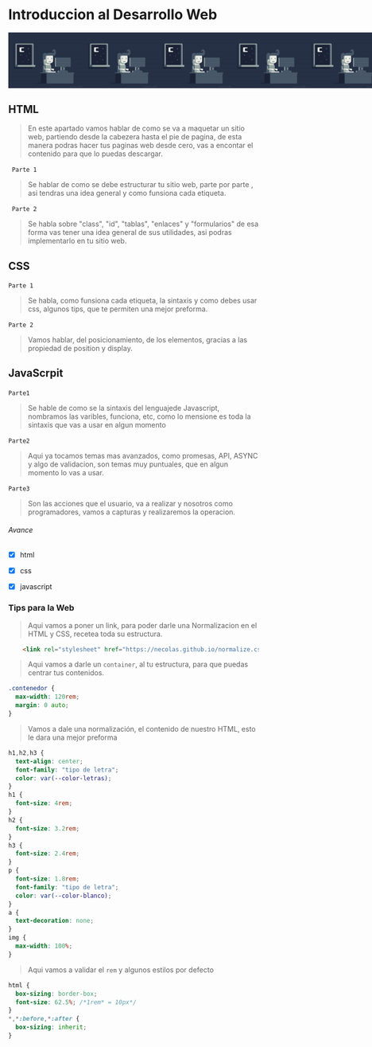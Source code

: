 # Introduccion al Desarrollo Web
<div style="display: flex; justify-content: space-evenly; margin-bottom: 25px;">
  <img src="img/programacion.gif" width=150px>
  <img src="img/programacion.gif" width=150px>
  <img src="img/programacion.gif" width=150px>
  <img src="img/programacion.gif" width=150px>
  <img src="img/programacion.gif" width=150px>
</div>

## HTML

>  En este apartado vamos hablar de como se va a maquetar un sitio web, partiendo desde la cabezera hasta el pie de pagina, de esta manera podras hacer tus paginas web desde cero, vas a encontar el contenido para que lo puedas descargar.

` Parte 1`

> Se  hablar de como se debe estructurar tu sitio web, parte por parte , asi tendras una idea general y como funsiona cada etiqueta.

` Parte 2`

> Se habla sobre "class", "id", "tablas", "enlaces" y "formularios" de esa forma vas tener una idea general de sus utilidades, asi podras implementarlo en tu sitio web.

## CSS

`Parte 1`

> Se habla, como funsiona cada etiqueta, la sintaxis y como debes usar css, algunos tips, que te permiten una mejor preforma.

`Parte 2`

> Vamos hablar, del posicionamiento, de los elementos, gracias a las propiedad de position y display.
## JavaScrpit

`Parte1`

> Se hable de como se la sintaxis del lenguajede Javascript, nombramos las varibles, funciona, etc, como lo mensione es toda la sintaxis que vas a usar en algun momento

`Parte2`

>Aqui ya tocamos temas mas avanzados, como promesas, API, ASYNC y algo de validacion, son temas muy puntuales, que en algun momento lo vas a usar. 

`Parte3`

> Son las acciones que el usuario, va a realizar y nosotros como programadores, vamos a capturas y realizaremos la operacion.


######  Avance

* [x] html
* [x] css
* [x] javascript


### Tips para la Web

> Aqui vamos a poner un link, para poder darle una Normalizacion en el HTML y CSS, recetea toda su estructura.

```HTML
    <link rel="stylesheet" href="https://necolas.github.io/normalize.css/8.0.0/normalize.css">
```

> Aqui vamos a darle un `container`, al tu estructura, para que puedas centrar tus contenidos.

```CSS
.contenedor {
  max-width: 120rem;
  margin: 0 auto;
}
```

>Vamos a dale una normalización, el contenido de nuestro HTML, esto le dara una mejor preforma 

```CSS
h1,h2,h3 {
  text-align: center;
  font-family: "tipo de letra";
  color: var(--color-letras);
}
h1 {
  font-size: 4rem;
}
h2 {
  font-size: 3.2rem;
}
h3 {
  font-size: 2.4rem;
}
p {
  font-size: 1.8rem;
  font-family: "tipo de letra";
  color: var(--color-blanco);
}
a {
  text-decoration: none;
}
img {
  max-width: 100%;
}
```
> Aqui vamos a validar el `rem` y algunos estilos por defecto

```CSS
html {
  box-sizing: border-box;
  font-size: 62.5%; /*1rem* = 10px*/
}
*,*:before,*:after {
  box-sizing: inherit;
}
```